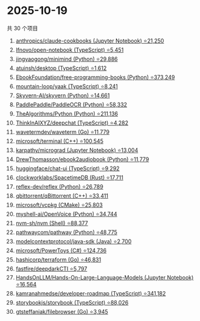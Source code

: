 # 2025-10-19

共 30 个项目

<!-- BEGIN GITHUB -->
<!-- 最后更新时间 2025-10-19 20:15:30 +0800 -->
1. [anthropics/claude-cookbooks (Jupyter Notebook) ⭐21,250](https://github.com/anthropics/claude-cookbooks)
1. [lfnovo/open-notebook (TypeScript) ⭐5,451](https://github.com/lfnovo/open-notebook)
1. [jingyaogong/minimind (Python) ⭐29,886](https://github.com/jingyaogong/minimind)
1. [atuinsh/desktop (TypeScript) ⭐1,612](https://github.com/atuinsh/desktop)
1. [EbookFoundation/free-programming-books (Python) ⭐373,249](https://github.com/EbookFoundation/free-programming-books)
1. [mountain-loop/yaak (TypeScript) ⭐8,241](https://github.com/mountain-loop/yaak)
1. [Skyvern-AI/skyvern (Python) ⭐14,661](https://github.com/Skyvern-AI/skyvern)
1. [PaddlePaddle/PaddleOCR (Python) ⭐58,332](https://github.com/PaddlePaddle/PaddleOCR)
1. [TheAlgorithms/Python (Python) ⭐211,136](https://github.com/TheAlgorithms/Python)
1. [ThinkInAIXYZ/deepchat (TypeScript) ⭐4,282](https://github.com/ThinkInAIXYZ/deepchat)
1. [wavetermdev/waveterm (Go) ⭐11,779](https://github.com/wavetermdev/waveterm)
1. [microsoft/terminal (C++) ⭐100,545](https://github.com/microsoft/terminal)
1. [karpathy/micrograd (Jupyter Notebook) ⭐13,004](https://github.com/karpathy/micrograd)
1. [DrewThomasson/ebook2audiobook (Python) ⭐11,779](https://github.com/DrewThomasson/ebook2audiobook)
1. [huggingface/chat-ui (TypeScript) ⭐9,292](https://github.com/huggingface/chat-ui)
1. [clockworklabs/SpacetimeDB (Rust) ⭐17,711](https://github.com/clockworklabs/SpacetimeDB)
1. [reflex-dev/reflex (Python) ⭐26,789](https://github.com/reflex-dev/reflex)
1. [qbittorrent/qBittorrent (C++) ⭐33,411](https://github.com/qbittorrent/qBittorrent)
1. [microsoft/vcpkg (CMake) ⭐25,803](https://github.com/microsoft/vcpkg)
1. [myshell-ai/OpenVoice (Python) ⭐34,744](https://github.com/myshell-ai/OpenVoice)
1. [nvm-sh/nvm (Shell) ⭐88,377](https://github.com/nvm-sh/nvm)
1. [pathwaycom/pathway (Python) ⭐48,775](https://github.com/pathwaycom/pathway)
1. [modelcontextprotocol/java-sdk (Java) ⭐2,700](https://github.com/modelcontextprotocol/java-sdk)
1. [microsoft/PowerToys (C#) ⭐124,736](https://github.com/microsoft/PowerToys)
1. [hashicorp/terraform (Go) ⭐46,831](https://github.com/hashicorp/terraform)
1. [fastfire/deepdarkCTI ⭐5,797](https://github.com/fastfire/deepdarkCTI)
1. [HandsOnLLM/Hands-On-Large-Language-Models (Jupyter Notebook) ⭐16,564](https://github.com/HandsOnLLM/Hands-On-Large-Language-Models)
1. [kamranahmedse/developer-roadmap (TypeScript) ⭐341,182](https://github.com/kamranahmedse/developer-roadmap)
1. [storybookjs/storybook (TypeScript) ⭐88,026](https://github.com/storybookjs/storybook)
1. [gtsteffaniak/filebrowser (Go) ⭐3,945](https://github.com/gtsteffaniak/filebrowser)
<!-- END GITHUB -->